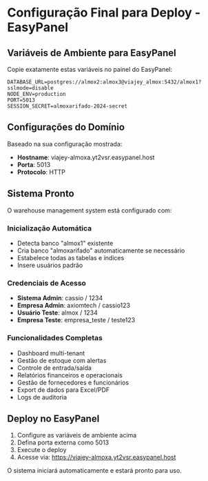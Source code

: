 # Configuração Final para Deploy - EasyPanel

## Variáveis de Ambiente para EasyPanel

Copie exatamente estas variáveis no painel do EasyPanel:

```
DATABASE_URL=postgres://almox2:almox3@viajey_almox:5432/almox1?sslmode=disable
NODE_ENV=production
PORT=5013
SESSION_SECRET=almoxarifado-2024-secret
```

## Configurações do Domínio

Baseado na sua configuração mostrada:
- **Hostname**: viajey-almoxa.yt2vsr.easypanel.host
- **Porta**: 5013
- **Protocolo**: HTTP

## Sistema Pronto

O warehouse management system está configurado com:

### Inicialização Automática
- Detecta banco "almox1" existente
- Cria banco "almoxarifado" automaticamente se necessário  
- Estabelece todas as tabelas e índices
- Insere usuários padrão

### Credenciais de Acesso
- **Sistema Admin**: cassio / 1234
- **Empresa Admin**: axiomtech / cassio123
- **Usuário Teste**: almox / 1234
- **Empresa Teste**: empresa_teste / teste123

### Funcionalidades Completas
- Dashboard multi-tenant
- Gestão de estoque com alertas
- Controle de entrada/saída
- Relatórios financeiros e operacionais
- Gestão de fornecedores e funcionários
- Export de dados para Excel/PDF
- Logs de auditoria

## Deploy no EasyPanel

1. Configure as variáveis de ambiente acima
2. Defina porta externa como 5013  
3. Execute o deploy
4. Acesse via: https://viajey-almoxa.yt2vsr.easypanel.host

O sistema iniciará automaticamente e estará pronto para uso.